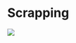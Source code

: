 # Scrapping

<img src="https://user-images.githubusercontent.com/6856382/222877864-c2812e76-3cbb-455a-b12e-ccb31e33e858.png">

#